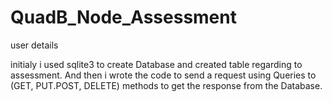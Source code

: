 # QuadB_Node_Assessment
user details

initialy i used sqlite3 to create Database and created table regarding to assessment.
And then  i wrote the code to send a request using Queries to (GET, PUT.POST, DELETE)
methods to get the response from the Database.
